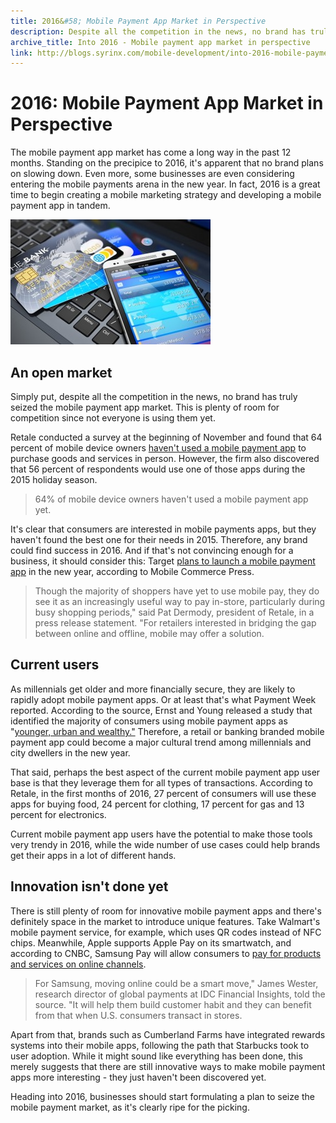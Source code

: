 ```yaml
---
title: 2016&#58; Mobile Payment App Market in Perspective
description: Despite all the competition in the news, no brand has truly seized the mobile payment app market. This is plenty of room for competition!
archive_title: Into 2016 - Mobile payment app market in perspective
link: http://blogs.syrinx.com/mobile-development/into-2016-mobile-payment-app-market-in-perspective/
---
```


# 2016: Mobile Payment App Market in Perspective

The mobile payment app market has come a long way in the past 12 months. Standing on the precipice to 2016, it's apparent that no brand plans on slowing down. Even more, some businesses are even considering entering the mobile payments arena in the new year. In fact, 2016 is a great time to begin creating a mobile marketing strategy and developing a mobile payment app in tandem.

![](/assets/img/blog/The-mobile-payment-market-is-very-ripe.jpg)

## An open market

Simply put, despite all the competition in the news, no brand has truly seized the mobile payment app market. This is plenty of room for competition since not everyone is using them yet.

Retale conducted a survey at the beginning of November and found that 64 percent of mobile device owners [haven't used a mobile payment app](http://www.retale.com/corporate/survey-56-want-to-use-mobile-pay-when-shopping-this-holiday-season/) to purchase goods and services in person. However, the firm also discovered that 56 percent of respondents would use one of those apps during the 2015 holiday season.

> 64% of mobile device owners haven't used a mobile payment app yet.

It's clear that consumers are interested in mobile payments apps, but they haven't found the best one for their needs in 2015. Therefore, any brand could find success in 2016. And if that's not convincing enough for a business, it should consider this: Target [plans to launch a mobile payment app](http://www.mobilecommercepress.com/target-to-develop-its-own-mobile-payments-platform/8520326/) in the new year, according to Mobile Commerce Press.

> Though the majority of shoppers have yet to use mobile pay, they do see it as an increasingly useful way to pay in-store, particularly during busy shopping periods," said Pat Dermody, president of Retale, in a press release statement. "For retailers interested in bridging the gap between online and offline, mobile may offer a solution.

## Current users

As millennials get older and more financially secure, they are likely to rapidly adopt mobile payment apps. Or at least that's what Payment Week reported. According to the source, Ernst and Young released a study that identified the majority of consumers using mobile payment apps as "[younger, urban and wealthy."](http://paymentweek.com/2015-12-29-ey-study-millennials-pushing-mobile-payments-technology-9239/) Therefore, a retail or banking branded mobile payment app could become a major cultural trend among millennials and city dwellers in the new year.

That said, perhaps the best aspect of the current mobile payment app user base is that they leverage them for all types of transactions. According to Retale, in the first months of 2016, 27 percent of consumers will use these apps for buying food, 24 percent for clothing, 17 percent for gas and 13 percent for electronics.

Current mobile payment app users have the potential to make those tools very trendy in 2016, while the wide number of use cases could help brands get their apps in a lot of different hands.

## Innovation isn't done yet
There is still plenty of room for innovative mobile payment apps and there's definitely space in the market to introduce unique features. Take Walmart's mobile payment service, for example, which uses QR codes instead of NFC chips. Meanwhile, Apple supports Apple Pay on its smartwatch, and according to CNBC, Samsung Pay will allow consumers to [pay for products and services on online channels](http://www.cnbc.com/2015/12/29/samsung-pay-plans-to-enable-us-online-shopping-in-2016.html).

> For Samsung, moving online could be a smart move," James Wester, research director of global payments at IDC Financial Insights, told the source. "It will help them build customer habit and they can benefit from that when U.S. consumers transact in stores.

Apart from that, brands such as Cumberland Farms have integrated rewards systems into their mobile apps, following the path that Starbucks took to user adoption. While it might sound like everything has been done, this merely suggests that there are still innovative ways to make mobile payment apps more interesting - they just haven't been discovered yet.

Heading into 2016, businesses should start formulating a plan to seize the mobile payment market, as it's clearly ripe for the picking.
